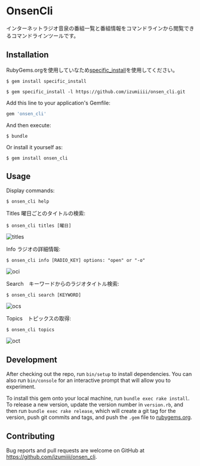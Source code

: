# OnsenCli

インターネットラジオ音泉の番組一覧と番組情報をコマンドラインから閲覧できるコマンドラインツールです。

## Installation

RubyGems.orgを使用していなため[specific_install](https://github.com/rdp/specific_install)を使用してください。

    $ gem install specific_install
    
    $ gem specific_install -l https://github.com/izumiiii/onsen_cli.git


Add this line to your application's Gemfile:

```ruby
gem 'onsen_cli'
```

And then execute:

    $ bundle

Or install it yourself as:

    $ gem install onsen_cli

## Usage

Display commands:

    $ onsen_cli help
    
Titles 曜日ごとのタイトルの検索:
    
    $ onsen_cli titles [曜日]
    
![titles](https://user-images.githubusercontent.com/41711526/51089371-5425f480-17af-11e9-96f9-0d2c21873d1e.gif)

Info ラジオの詳細情報:

    $ onsen_cli info [RADIO_KEY] options: "open" or "-o"
    
![oci](https://user-images.githubusercontent.com/41711526/51089373-5ab46c00-17af-11e9-8976-af6f000e6fc4.gif)

Search　キーワードからのラジオタイトル検索:

    $ onsen_cli search [KEYWORD]

![ocs](https://user-images.githubusercontent.com/41711526/51089372-57b97b80-17af-11e9-81b8-ccb2eb0d14be.gif)

Topics　トピックスの取得:

    $ onsen_cli topics
    
![oct](https://user-images.githubusercontent.com/41711526/51089521-08287f00-17b2-11e9-8656-8adbe4a976c1.gif)
    
## Development

After checking out the repo, run `bin/setup` to install dependencies. You can also run `bin/console` for an interactive prompt that will allow you to experiment.

To install this gem onto your local machine, run `bundle exec rake install`. To release a new version, update the version number in `version.rb`, and then run `bundle exec rake release`, which will create a git tag for the version, push git commits and tags, and push the `.gem` file to [rubygems.org](https://rubygems.org).

## Contributing

Bug reports and pull requests are welcome on GitHub at https://github.com/izumiiii/onsen_cli.
